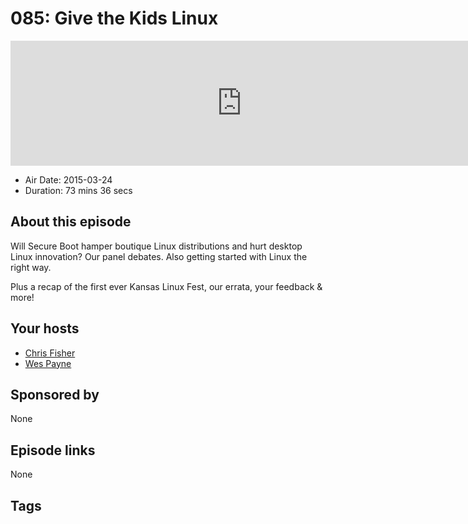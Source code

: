 # 085: Give the Kids Linux

<iframe src="https://player.fireside.fm/v2/RUkczH-V+LT1GW5X1?theme=dark" width="740" height="200" frameborder="0" scrolling="no"></iframe>

* Air Date: 2015-03-24
* Duration: 73 mins 36 secs

## About this episode

Will Secure Boot hamper boutique Linux distributions and hurt desktop Linux innovation? Our panel debates. Also getting started with Linux the right way.

Plus a recap of the first ever Kansas Linux Fest, our errata, your feedback & more!

## Your hosts
* [Chris Fisher](https://linuxunplugged.com/hosts/chrislas)
* [Wes Payne](https://linuxunplugged.com/hosts/wes)

## Sponsored by

None



## Episode links

None



## Tags

